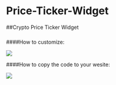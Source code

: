 # Price-Ticker-Widget

##Crypto Price Ticker Widget

### 


####How to customize:

![](https://github.com/PlasBit/Price-Ticker-Widget/blob/main/CustomTicker.gif)


####How to copy the code to your wesite:



![](https://github.com/PlasBit/Price-Ticker-Widget/blob/main/CopyTicker.gif)
